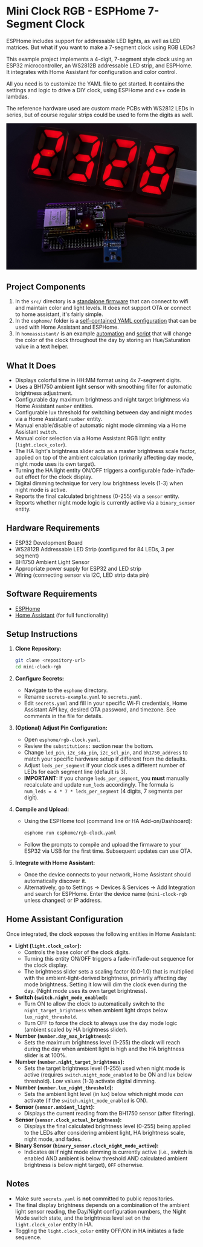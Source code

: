 # Mini Clock RGB - ESPHome 7-Segment Clock

ESPHome includes support for addressable LED lights, as well as LED matrices. But what if you want to make a 7-segment clock using RGB LEDs?

This example project implements a 4-digit, 7-segment style clock using an ESP32 microcontroller, an WS2812B addressable LED strip, and ESPHome. It integrates with Home Assistant for configuration and color control. 

All you need is to customize the YAML file to get started. It contains the settings and logic to drive a DIY clock, using ESPHome and c++ code in lambdas.

The reference hardware used are custom made PCBs with WS2812 LEDs in series, but of course regular strips could be used to form the digits as well.

![clock hardware image](media/clock_hero.jpg)

## Project Components

1. In the `src/` directory is a [standalone firmware](src/main.cpp) that can connect to wifi and maintain color and light levels. It does not support OTA or connect to home assistant, it's fairly simple.
2. In the `esphome/` folder is a [self-contained YAML configuration](esphome/rgb-clock.yaml) that can be used with Home Assistant and ESPHome. 
3. In `homeassistant/` is an example [automation](homeassistant/clock_automation.yaml) and [script](homeassistant/calculate_clock_color_script.yaml) that will change the color of the clock throughout the day by storing an Hue/Saturation value in a text helper.


## What It Does

*   Displays colorful time in HH:MM format using 4x 7-segment digits.
*   Uses a BH1750 ambient light sensor with smoothing filter for automatic brightness adjustment.
*   Configurable day maximum brightness and night target brightness via Home Assistant `number` entities.
*   Configurable lux threshold for switching between day and night modes via a Home Assistant `number` entity.
*   Manual enable/disable of automatic night mode dimming via a Home Assistant `switch`.
*   Manual color selection via a Home Assistant RGB light entity (`light.clock_color`).
*   The HA light's brightness slider acts as a master brightness scale factor, applied on top of the ambient calculation (primarily affecting day mode, night mode uses its own target).
*   Turning the HA light entity ON/OFF triggers a configurable fade-in/fade-out effect for the clock display.
*   Digital dimming technique for very low brightness levels (1-3) when night mode is active.
*   Reports the final calculated brightness (0-255) via a `sensor` entity.
*   Reports whether night mode logic is currently active via a `binary_sensor` entity.

## Hardware Requirements

*   ESP32 Development Board
*   WS2812B Addressable LED Strip (configured for 84 LEDs, 3 per segment)
*   BH1750 Ambient Light Sensor
*   Appropriate power supply for ESP32 and LED strip
*   Wiring (connecting sensor via I2C, LED strip data pin)

## Software Requirements

*   [ESPHome](https://esphome.io/)
*   [Home Assistant](https://www.home-assistant.io/) (for full functionality)

## Setup Instructions

1.  **Clone Repository:**
    ```bash
    git clone <repository-url>
    cd mini-clock-rgb
    ```

2.  **Configure Secrets:**
    *   Navigate to the `esphome` directory.
    *   Rename `secrets-example.yaml` to `secrets.yaml`.
    *   Edit `secrets.yaml` and fill in your specific Wi-Fi credentials, Home Assistant API key, desired OTA password, and timezone. See comments in the file for details.

3.  **(Optional) Adjust Pin Configuration:**
    *   Open `esphome/rgb-clock.yaml`.
    *   Review the `substitutions:` section near the bottom.
    *   Change `led_pin`, `i2c_sda_pin`, `i2c_scl_pin`, and `bh1750_address` to match your specific hardware setup if different from the defaults.
    *   Adjust `leds_per_segment` if your clock uses a different number of LEDs for each segment line (default is 3).
    *   **IMPORTANT:** If you change `leds_per_segment`, you **must** manually recalculate and update `num_leds` accordingly. The formula is `num_leds = 4 * 7 * leds_per_segment` (4 digits, 7 segments per digit).

4.  **Compile and Upload:**
    *   Using the ESPHome tool (command line or HA Add-on/Dashboard):
        ```bash
        esphome run esphome/rgb-clock.yaml
        ```
    *   Follow the prompts to compile and upload the firmware to your ESP32 via USB for the first time. Subsequent updates can use OTA.

5.  **Integrate with Home Assistant:**
    *   Once the device connects to your network, Home Assistant should automatically discover it.
    *   Alternatively, go to Settings -> Devices & Services -> Add Integration and search for ESPHome. Enter the device name (`mini-clock-rgb` unless changed) or IP address.

## Home Assistant Configuration

Once integrated, the clock exposes the following entities in Home Assistant:

*   **Light (`light.clock_color`):**
    *   Controls the base color of the clock digits.
    *   Turning this entity ON/OFF triggers a fade-in/fade-out sequence for the clock display.
    *   The brightness slider sets a scaling factor (0.0-1.0) that is multiplied with the ambient-light-derived brightness, primarily affecting day mode brightness. Setting it low will dim the clock even during the day. (Night mode uses its own target brightness).
*   **Switch (`switch.night_mode_enabled`):**
    *   Turn ON to allow the clock to automatically switch to the `night_target_brightness` when ambient light drops below `lux_night_threshold`.
    *   Turn OFF to force the clock to always use the day mode logic (ambient scaled by HA brightness slider).
*   **Number (`number.day_max_brightness`):**
    *   Sets the maximum brightness level (1-255) the clock will reach during the day when ambient light is high and the HA brightness slider is at 100%.
*   **Number (`number.night_target_brightness`):**
    *   Sets the target brightness level (1-255) used when night mode is active (requires `switch.night_mode_enabled` to be ON and lux below threshold). Low values (1-3) activate digital dimming.
*   **Number (`number.lux_night_threshold`):**
    *   Sets the ambient light level (in lux) below which night mode *can* activate (if the `switch.night_mode_enabled` is ON).
*   **Sensor (`sensor.ambient_light`):**
    *   Displays the current reading from the BH1750 sensor (after filtering).
*   **Sensor (`sensor.clock_actual_brightness`):**
    *   Displays the final calculated brightness level (0-255) being applied to the LEDs after considering ambient light, HA brightness scale, night mode, and fades.
*   **Binary Sensor (`binary_sensor.clock_night_mode_active`):**
    *   Indicates `ON` if night mode dimming is currently active (i.e., switch is enabled AND ambient is below threshold AND calculated ambient brightness is below night target), `OFF` otherwise.

## Notes

*   Make sure `secrets.yaml` is **not** committed to public repositories.
*   The final display brightness depends on a combination of the ambient light sensor reading, the Day/Night configuration numbers, the Night Mode switch state, and the brightness level set on the `light.clock_color` entity in HA.
*   Toggling the `light.clock_color` entity OFF/ON in HA initiates a fade sequence.
